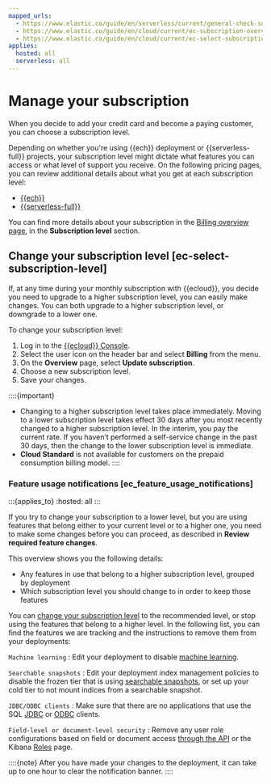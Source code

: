 ```yaml
---
mapped_urls:
  - https://www.elastic.co/guide/en/serverless/current/general-check-subscription.html
  - https://www.elastic.co/guide/en/cloud/current/ec-subscription-overview.html
  - https://www.elastic.co/guide/en/cloud/current/ec-select-subscription-level.html
applies:
  hosted: all
  serverless: all
---
```


# Manage your subscription

When you decide to add your credit card and become a paying customer, you can choose a subscription level. 

Depending on whether you're using {{ech}} deployment or {{serverless-full}} projects, your subscription level might dictate what features you can access or what level of support you receive. On the following pricing pages, you can review additional details about what you get at each subscription level:

* [{{ech}}](https://www.elastic.co/cloud/elasticsearch-service/pricing)
* [{{serverless-full}}](https://www.elastic.co/pricing/serverless-search)

You can find more details about your subscription in the [Billing overview page](https://cloud.elastic.co/billing/overview), in the **Subscription level** section. 


## Change your subscription level [ec-select-subscription-level]

If, at any time during your monthly subscription with {{ecloud}}, you decide you need to upgrade to a higher subscription level, you can easily make changes. You can both upgrade to a higher subscription level, or downgrade to a lower one.

To change your subscription level:

1. Log in to the [{{ecloud}} Console](https://cloud.elastic.co?page=docs&placement=docs-body).
2. Select the user icon on the header bar and select **Billing** from the menu.
3. On the **Overview** page, select **Update subscription**.
4. Choose a new subscription level.
5. Save your changes.

::::{important}
* Changing to a higher subscription level takes place immediately. Moving to a lower subscription level takes effect 30 days after you most recently changed to a higher subscription level. In the interim, you pay the current rate. If you haven’t performed a self-service change in the past 30 days, then the change to the lower subscription level is immediate.
* **Cloud Standard** is not available for customers on the prepaid consumption billing model.
::::

### Feature usage notifications [ec_feature_usage_notifications]

:::{applies_to}
:hosted: all
:::

If you try to change your subscription to a lower level, but you are using features that belong either to your current level or to a higher one, you need to make some changes before you can proceed, as described in **Review required feature changes**.

This overview shows you the following details:

* Any features in use that belong to a higher subscription level, grouped by deployment
* Which subscription level you should change to in order to keep those features

You can [change your subscription level](/deploy-manage/cloud-organization/billing/manage-subscription.md) to the recommended level, or stop using the features that belong to a higher level. In the following list, you can find the features we are tracking and the instructions to remove them from your deployments:

`Machine learning`
:   Edit your deployment to disable [machine learning](/explore-analyze/machine-learning.md).

`Searchable snapshots`
:   Edit your deployment index management policies to disable the frozen tier that is using [searchable snapshots](/deploy-manage/tools/snapshot-and-restore/searchable-snapshots.md), or set up your cold tier to not mount indices from a searchable snapshot.

`JDBC/ODBC clients`
:   Make sure that there are no applications that use the SQL [JDBC](/explore-analyze/query-filter/languages/sql-jdbc.md) or [ODBC](/explore-analyze/query-filter/languages/sql-odbc.md) clients.

`Field-level or document-level security`
:   Remove any user role configurations based on field or document access [through the API](/deploy-manage/users-roles/cluster-or-deployment-auth/controlling-access-at-document-field-level.md) or the Kibana [Roles](/deploy-manage/users-roles/cluster-or-deployment-auth/defining-roles.md) page.

::::{note}
After you have made your changes to the deployment, it can take up to one hour to clear the notification banner.
::::
